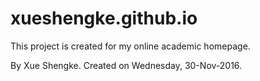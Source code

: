 # xueshengke.github.io
This project is created for my online academic homepage.

By Xue Shengke. Created on Wednesday, 30-Nov-2016.
